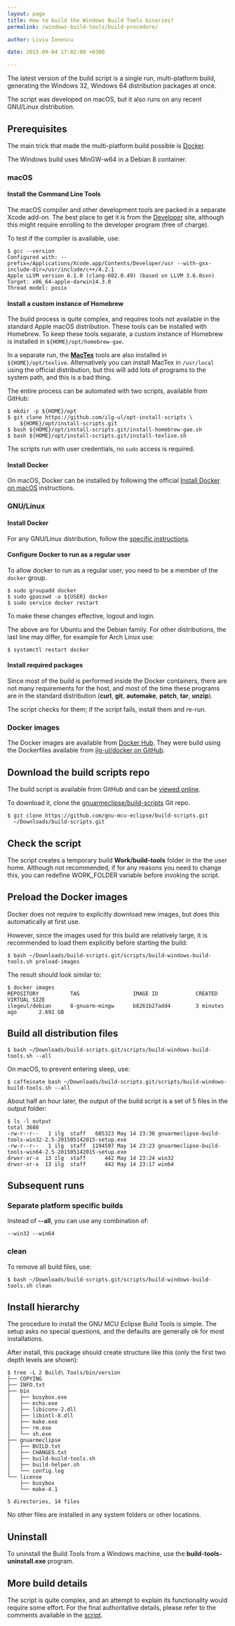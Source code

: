 ```yaml
---
layout: page
title: How to build the Windows Build Tools binaries?
permalink: /windows-build-tools/build-procedure/

author: Liviu Ionescu

date: 2015-09-04 17:02:00 +0300

---
```


The latest version of the build script is a single run, multi-platform build, generating the Windows 32, Windows 64 distribution packages at once.

The script was developed on macOS, but it also runs on any recent GNU/Linux distribution.

## Prerequisites

The main trick that made the multi-platform build possible is [Docker](https://www.docker.com).

The Windows build uses MinGW-w64 in a Debian 8 container.

### macOS

#### Install the Command Line Tools

The macOS compiler and other development tools are packed in a separate Xcode add-on. The best place to get it is from the [Developer](http://developer.apple.com/xcode/downloads/) site, although this might require enrolling to the developer program (free of charge).

To test if the compiler is available, use:

```
$ gcc --version
Configured with: --prefix=/Applications/Xcode.app/Contents/Developer/usr --with-gxx-include-dir=/usr/include/c++/4.2.1
Apple LLVM version 6.1.0 (clang-602.0.49) (based on LLVM 3.6.0svn)
Target: x86_64-apple-darwin14.3.0
Thread model: posix
```

#### Install a custom instance of Homebrew

The build process is quite complex, and requires tools not available in the standard Apple macOS distribution. These tools can be installed with Homebrew. To keep these tools separate, a custom instance of Homebrew is installed in `${HOME}/opt/homebrew-gae`. 

In a separate run, the **[MacTex](http://www.tug.org/mactex/)** tools are also installed in `${HOME}/opt/texlive`. Alternatively you can install MacTex in `/usr/local` using the official distribution, but this will add lots of programs to the system path, and this is a bad thing.

The entire process can be automated with two scripts, available from GitHub:

```
$ mkdir -p ${HOME}/opt
$ git clone https://github.com/ilg-ul/opt-install-scripts \
    ${HOME}/opt/install-scripts.git
$ bash ${HOME}/opt/install-scripts.git/install-homebrew-gae.sh
$ bash ${HOME}/opt/install-scripts.git/install-texlive.sh
```

The scripts run with user credentials, no `sudo` access is required.

#### Install Docker

On macOS, Docker can be installed by following the official [Install Docker on macOS](https://docs.docker.com/installation/mac/) instructions.

### GNU/Linux

#### Install Docker

For any GNU/Linux distribution, follow the [specific instructions](https://docs.docker.com/installation/#installation).

#### Configure Docker to run as a regular user

To allow docker to run as a regular user, you need to be a member of the `docker` group.

```
$ sudo groupadd docker
$ sudo gpasswd -a ${USER} docker
$ sudo service docker restart
```

To make these changes effective, logout and login.

The above are for Ubuntu and the Debian family. For other distributions, the last line may differ, for example for Arch Linux use:

```
$ systemctl restart docker
```

#### Install required packages

Since most of the build is performed inside the Docker containers, there are not many requirements for the host, and most of the time these programs are in the standard distribution (**curl**, **git**, **automake**, **patch**, **tar**, **unzip**).

The script checks for them; if the script fails, install them and re-run.

### Docker images

The Docker images are available from [Docker Hub](https://hub.docker.com/u/ilegeul/). They were build using the Dockerfiles available from [ilg-ul/docker on GitHub](https://github.com/ilg-ul/docker).

## Download the build scripts repo

The build script is available from GitHub and can be [viewed online](https://github.com/gnu-mcu-eclipse/build-scripts/blob/master/scripts/build-openocd.sh).

To download it, clone the [gnuarmeclipse/build-scripts](https://github.com/gnu-mcu-eclipse/build-scripts) Git repo. 

```
$ git clone https://github.com/gnu-mcu-eclipse/build-scripts.git  
  ~/Downloads/build-scripts.git
```

## Check the script

The script creates a temporary build **Work/build-tools** folder in the the user home. Although not recommended, if for any reasons you need to change this, you can redefine WORK_FOLDER variable before invoking the script.

## Preload the Docker images

Docker does not require to explicitly download new images, but does this automatically at first use.

However, since the images used for this build are relatively large, it is recommended to load them explicitly before starting the build:

```
$ bash ~/Downloads/build-scripts.git/scripts/build-windows-build-tools.sh preload-images
```

The result should look similar to:

```
$ docker images
REPOSITORY          TAG                 IMAGE ID            CREATED             VIRTUAL SIZE
ilegeul/debian      8-gnuarm-mingw      b8261b27add4        3 minutes ago       2.692 GB
```

## Build all distribution files

```
$ bash ~/Downloads/build-scripts.git/scripts/build-windows-build-tools.sh --all
```

On macOS, to prevent entering sleep, use:

```
$ caffeinate bash ~/Downloads/build-scripts.git/scripts/build-windows-build-tools.sh --all
```

About half an hour later, the output of the build script is a set of 5 files in the output folder:

```
$ ls -l output
total 3680
-rw-r--r--   1 ilg  staff   685323 May 14 23:30 gnuarmeclipse-build-tools-win32-2.5-201505142015-setup.exe
-rw-r--r--   1 ilg  staff  1194597 May 14 23:23 gnuarmeclipse-build-tools-win64-2.5-201505142015-setup.exe
drwxr-xr-x  13 ilg  staff      442 May 14 23:24 win32
drwxr-xr-x  13 ilg  staff      442 May 14 23:17 win64
```

## Subsequent runs

### Separate platform specific builds

Instead of **--all**, you can use any combination of:

```
--win32 --win64
```

### clean

To remove all build files, use:

```
$ bash ~/Downloads/build-scripts.git/scripts/build-windows-build-tools.sh clean
```

## Install hierarchy

The procedure to install the GNU MCU Eclipse Build Tools is simple. The setup asks no special questions, and the defaults are generally ok for most installations.

After install, this package should create structure like this (only the first two depth levels are shown):

```
$ tree -L 2 Build\ Tools/bin/version
├── COPYING
├── INFO.txt
├── bin
│   ├── busybox.exe
│   ├── echo.exe
│   ├── libiconv-2.dll
│   ├── libintl-8.dll
│   ├── make.exe
│   ├── rm.exe
│   └── sh.exe
├── gnuarmeclipse
│   ├── BUILD.txt
│   ├── CHANGES.txt
│   ├── build-build-tools.sh
│   ├── build-helper.sh
│   └── config.log
└── license
    ├── busybox
    └── make-4.1

5 directories, 14 files
```

No other files are installed in any system folders or other locations.

## Uninstall

To uninstall the Build Tools from a Windows machine, use the **build-tools-uninstall.exe** program.

## More build details

The script is quite complex, and an attempt to explain its functionality would require some effort. For the final authoritative details, please refer to the comments available in the [script](https://github.com/gnu-mcu-eclipse/build-scripts/blob/master/scripts/build-windows-build-tools.sh).
